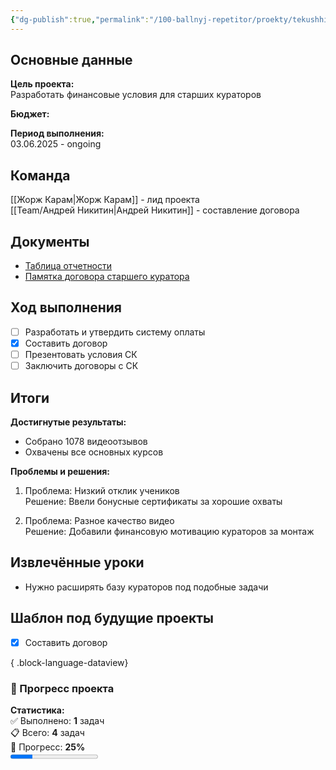 ```yaml
---
{"dg-publish":true,"permalink":"/100-ballnyj-repetitor/proekty/tekushhie-proekty/proekt-oplaty-starshim-kuratoram-25-26/","tags":["#текущие_проекты"]}
---
```


## Основные данные

**Цель проекта:**  
Разработать финансовые условия для старших кураторов

**Бюджет:**  


**Период выполнения:**  
03.06.2025 - ongoing

## Команда
[[Жорж Карам\|Жорж Карам]] - лид проекта  
[[Team/Андрей Никитин\|Андрей Никитин]] - составление договора
## Документы

- [Таблица отчетности](https://docs.google.com/spreadsheets/d/1y783ya4D5I5ZiVc6aKQ_p1bNIJIBx2LZTWhORybIk4I/edit?gid=914304431#gid=914304431)
- [Памятка договора старшего куратора](https://docs.google.com/document/d/1sfrN9awJK4bhLJy9-iczsMasdQABRAU_noqRvcLzC2Y/edit?tab=t.0)
## Ход выполнения

- [ ] Разработать и утвердить систему оплаты
- [x] Составить договор
- [ ] Презентовать условия СК
- [ ] Заключить договоры с СК

## Итоги

**Достигнутые результаты:**
- Собрано 1078 видеоотзывов
- Охвачены все основных курсов

**Проблемы и решения:**
1. Проблема: Низкий отклик учеников  
   Решение: Ввели бонусные сертификаты за хорошие охваты

2. Проблема: Разное качество видео  
   Решение: Добавили финансовую мотивацию кураторов за монтаж

## Извлечённые уроки
- Нужно расширять базу кураторов под подобные задачи
  

## Шаблон под будущие проекты

- [x] Составить договор

{ .block-language-dataview}

<span><span><h3 data-heading="🚀 Прогресс проекта" dir="auto">🚀 Прогресс проекта</h3>
<p dir="auto"><strong>Статистика:</strong><br>
✅ Выполнено: <strong>1</strong> задач<br>
📋 Всего: <strong>4</strong> задач<br>
🎯 Прогресс: <strong>25%</strong><br>
<progress max="100" value="25"></progress></p></span></span>





